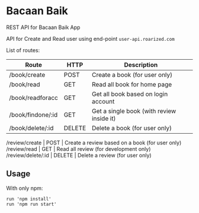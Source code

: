 # Bacaan Baik
REST API for Bacaan Baik App

API for Create and Read user using end-point ```user-api.roarized.com```

List of routes:

**Route** | **HTTP** | **Description**
--------- | -------- | ---------------
/book/create | POST | Create a book (for user only)
/book/read | GET | Read all book for home page
/book/readforacc | GET | Get all book based on login account
/book/findone/:id | GET | Get a single book (with review inside it)
/book/delete/:id | DELETE | Delete a book (for user only)

/review/create | POST | Create a review based on a book (for user only)
/review/read | GET | Read all review (for development only)
/review/delete/:id | DELETE | Delete a review (for user only)

## Usage
With only npm:

```
run 'npm install'
run 'npm run start'

```
